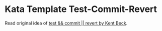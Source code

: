 # Kata Template Test-Commit-Revert

Read original idea of [test && commit || revert by Kent Beck](https://medium.com/@kentbeck_7670/test-commit-revert-870bbd756864).
